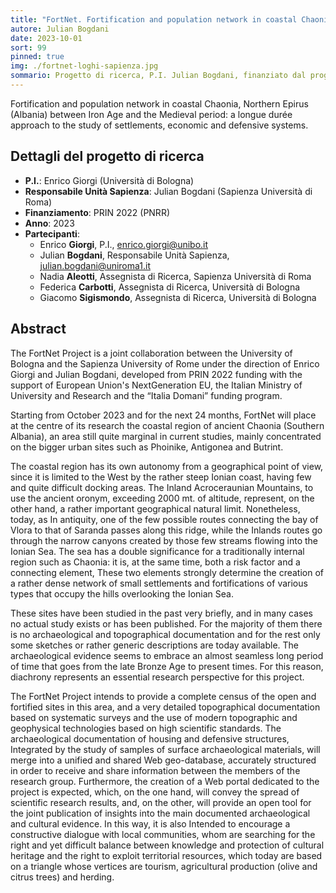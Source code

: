 ```yaml
---
title: "FortNet. Fortification and population network in coastal Chaonia, Northern Epirus (Albania) between Iron Age and the Medieval period: a longue durée approach to the study of settlements, economic and defensive systems"
autore: Julian Bogdani
date: 2023-10-01
sort: 99
pinned: true
img: ./fortnet-loghi-sapienza.jpg
sommario: Progetto di ricerca, P.I. Julian Bogdani, finanziato dal programma “Progetti di Ricerca - Progetti Piccoli” della Sapienza Università di Roma, anno 2022, prot. RP12218161C7325E
---
```





Fortification and population network in coastal Chaonia, Northern Epirus (Albania) between Iron Age and the Medieval period: a longue durée approach to the study of settlements, economic and defensive systems.


## Dettagli del progetto di ricerca

- **P.I.**: Enrico Giorgi (Università di Bologna)
- **Responsabile Unità Sapienza**: Julian Bogdani (Sapienza Università di Roma)
- **Finanziamento**: PRIN 2022 (PNRR)
- **Anno**: 2023
- **Partecipanti**:
  - Enrico **Giorgi**, P.I., [enrico.giorgi@unibo.it](mailto:enrico.giorgi@unibo.it)
  - Julian **Bogdani**, Responsabile Unità Sapienza, [julian.bogdani@uniroma1.it](mailto:julian.bogdani@uniroma1.it)
  - Nadia **Aleotti**, Assegnista di Ricerca, Sapienza Università di Roma
  - Federica **Carbotti**, Assegnista di Ricerca, Università di Bologna
  - Giacomo **Sigismondo**, Assegnista di Ricerca, Università di Bologna

## Abstract

The FortNet Project is a joint collaboration between the University of Bologna and the Sapienza University of Rome under the direction of Enrico Giorgi and Julian Bogdani, developed from PRIN 2022 funding with the support of European Union's NextGeneration EU, the Italian Ministry of University and Research and the “Italia Domani” funding program.

Starting from October 2023 and for the next 24 months, FortNet will place at the centre of its research the coastal region of ancient Chaonia (Southern Albania), an area still quite marginal in current studies, mainly concentrated on the bigger urban sites such as Phoinike, Antigonea and Butrint.

The coastal region has its own autonomy from a geographical point of view, since it is limited to the West by the rather steep Ionian coast, having few and quite difficult docking areas. The Inland Acroceraunian Mountains, to use the ancient oronym, exceeding 2000 mt. of altitude, represent, on the other hand, a rather important geographical natural limit. Nonetheless, today, as In antiquity, one of the few possible routes connecting the bay of Vlora to that of Saranda passes along this ridge, while the Inlands routes go through the narrow canyons created by those few streams flowing into the Ionian Sea. The sea has a double significance for a traditionally internal region such as Chaonia: it is, at the same time, both a risk factor and a connecting element, These two elements strongly determine the creation of a rather dense network of small settlements and fortifications of various types that occupy the hills overlooking the Ionian Sea.

These sites have been studied in the past very briefly, and in many cases no actual study exists or has been published. For the majority of them there is no archaeological and topographical documentation and for the rest only some sketches or rather generic descriptions are today available. The archaeological evidence seems to embrace an almost seamless long period of time that goes from the late Bronze Age to present times. For this reason, diachrony represents an essential research perspective for this project.

The FortNet Project intends to provide a complete census of the open and fortified sites in this area, and a very detailed topographical documentation based on systematic surveys and the use of modern topographic and geophysical technologies based on high scientific standards. The archaeological documentation of housing and defensive structures, Integrated by the study of samples of surface archaeological materials, will merge into a unified and shared Web geo-database, accurately structured in order to receive and share information between the members of the research group. Furthermore, the creation of a Web portal dedicated to the project is expected, which, on the one hand, will convey the spread of scientific research results, and, on the other, will provide an open tool for the joint publication of insights into the main documented archaeological and cultural evidence. In this way, it is also Intended to encourage a constructive dialogue with local communities, whom are searching for the right and yet difficult balance between knowledge and protection of cultural heritage and the right to exploit territorial resources, which today are based on a triangle whose vertices are tourism, agricultural production (olive and citrus trees) and herding.